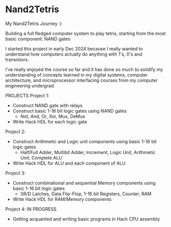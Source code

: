# Nand2Tetris
My Nand2Tetris Journey :)

Building a full fledged computer system to play tetris, starting from the most basic component: NAND gates

I started this project in early Dec 2024 because I really wanted to understand how computers actually do anything with 1's, 0's and transistors.

I've really enjoyed the course so far and it has done so much to solidify my understanding of concepts learned in my
digital systems, computer architecture, and microprocessor interfacing courses from my computer engineering undergrad.

PROJECTS
Project 1:
- Construct NAND gate with relays
- Construct basic 1-16 bit logic gates using NAND gates
    - Not, And, Or, Xor, Mux, DeMux
- Write Hack HDL for each logic gate

Project 2:
- Construct Arithmetic and Logic unit components using basic 1-16 bit logic gates
    - Half/Full Adder, Multibit Adder, Increment, Logic Unit, Arithmetic Unit, Complete ALU
- Write Hack HDL for ALU and each component of ALU

Project 3:
- Construct combinational and sequential Memory components using basic 1-16 bit logic gates
    - SR/D Latches, Data Flip-Flop, 1-16 bit Registers, Counter, RAM
- Write Hack HDL for RAM/Memory components

Project 4: IN PROGRESS
- Getting acquanted and writing basic programs in Hack CPU assembly
